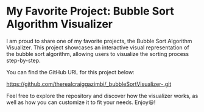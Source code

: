 # My Favorite Project: Bubble Sort Algorithm Visualizer

I am proud to share one of my favorite projects, the Bubble Sort Algorithm Visualizer. This project showcases an interactive visual representation of the bubble sort algorithm, allowing users to visualize the sorting process step-by-step.

You can find the GitHub URL for this project below:

https://github.com/therealcraiggazimbi/_bubbleSortVisualizer-.git

Feel free to explore the repository and discover how the visualizer works, as well as how you can customize it to fit your needs. Enjoy😃!
